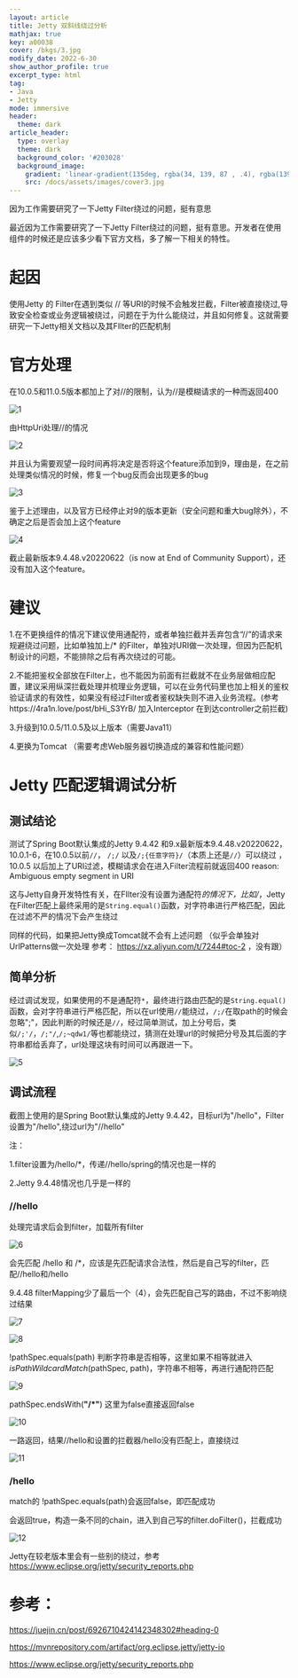 ```yaml
---
layout: article
title: Jetty 双斜线绕过分析
mathjax: true
key: a00038
cover: /bkgs/3.jpg
modify_date: 2022-6-30
show_author_profile: true
excerpt_type: html
tag: 
- Java
- Jetty
mode: immersive
header:
  theme: dark
article_header:
  type: overlay
  theme: dark
  background_color: '#203028'
  background_image:
    gradient: 'linear-gradient(135deg, rgba(34, 139, 87 , .4), rgba(139, 34, 139, .4))'
    src: /docs/assets/images/cover3.jpg
---
```


因为工作需要研究了一下Jetty Filter绕过的问题，挺有意思

最近因为工作需要研究了一下Jetty Filter绕过的问题，挺有意思。开发者在使用组件的时候还是应该多少看下官方文档，多了解一下相关的特性。

<!--more-->

# 起因

使用Jetty 的 Filter在遇到类似 // 等URI的时候不会触发拦截，Filter被直接绕过,导致安全检查或业务逻辑被绕过，问题在于为什么能绕过，并且如何修复。这就需要研究一下Jetty相关文档以及其FIlter的匹配机制

# 官方处理

在10.0.5和11.0.5版本都加上了对//的限制，认为//是模糊请求的一种而返回400

![1](/pics/jetty/1.jpg)

由HttpUri处理//的情况

 ![2](/pics/jetty/2.jpg)

并且认为需要观望一段时间再将决定是否将这个feature添加到9，理由是，在之前处理类似情况的时候，修复一个bug反而会出现更多的bug

 ![3](/pics/jetty/3.jpg)

鉴于上述理由，以及官方已经停止对9的版本更新（安全问题和重大bug除外），不确定之后是否会加上这个feature

 ![4](/pics/jetty/4.jpg)

截止最新版本9.4.48.v20220622（is now at End of Community Support），还没有加入这个feature。

# 建议

1.在不更换组件的情况下建议使用通配符，或者单独拦截并丢弃包含“//”的请求来规避绕过问题，比如单独加上/*   的Filter，单独对URI做一次处理，但因为匹配机制设计的问题，不能排除之后有再次绕过的可能。

2.不能把鉴权全部放在Filter上，也不能因为前面有拦截就不在业务层做相应配置，建议采用纵深拦截处理并梳理业务逻辑，可以在业务代码里也加上相关的鉴权验证请求的有效性，如果没有经过Filter或者鉴权缺失则不进入业务流程。(参考https://4ra1n.love/post/bHi_S3YrB/ 加入Interceptor 在到达controller之前拦截)

3.升级到10.0.5/11.0.5及以上版本（需要Java11）

4.更换为Tomcat     （需要考虑Web服务器切换造成的兼容和性能问题）

# Jetty 匹配逻辑调试分析

## 测试结论

测试了Spring Boot默认集成的Jetty 9.4.42 和9.x最新版本9.4.48.v20220622，10.0.1-6，在10.0.5以前`//`， `/;/` 以及`/;{任意字符}/`（本质上还是`//`）可以绕过 ，10.0.5 以后加上了URI过滤，模糊请求会在进入Filter流程前就返回400 reason: Ambiguous empty segment in URI

这与Jetty自身开发特性有关，在FIlter没有设置为通配符*的情况下，比如/*，Jetty在Filter匹配上最终采用的是`String.equal()`函数，对字符串进行严格匹配，因此在过滤不严的情况下会产生绕过

同样的代码，如果把Jetty换成Tomcat就不会有上述问题 （似乎会单独对UrlPatterns做一次处理 参考： https://xz.aliyun.com/t/7244#toc-2 ，没有跟）

## 简单分析

经过调试发现，如果使用的不是通配符`*`，最终进行路由匹配的是`String.equal()`函数，会对字符串进行严格匹配，所以在url使用`//`能绕过，`/;/`在取path的时候会忽略";"，因此判断的时候还是`//`，经过简单测试，加上分号后，类似`/;'/`，`/;"/`,`/;~qdw1/`等也都能绕过，猜测在处理url的时候把分号及其后面的字符串都给丢弃了，url处理这块有时间可以再跟进一下。

![5](/pics/jetty/5.jpg)

## 调试流程

截图上使用的是Spring Boot默认集成的Jetty 9.4.42，目标url为"/hello"，Filter设置为"/hello",绕过url为"//hello"

注：

1.filter设置为/hello/*，传递//hello/spring的情况也是一样的

2.Jetty 9.4.48情况也几乎是一样的

### **//hello**

处理完请求后会到filter，加载所有filter

![6](/pics/jetty/6.jpg)

会先匹配 /hello 和 /*，应该是先匹配请求合法性，然后是自己写的filter，匹配//hello和/hello

9.4.48 filterMapping少了最后一个（4），会先匹配自己写的路由，不过不影响绕过结果

 ![7](/pics/jetty/7.jpg)

 

![8](/pics/jetty/8.jpg)

!pathSpec.equals(path) 判断字符串是否相等，这里如果不相等就进入*isPathWildcardMatch*(pathSpec, path)，字符串不相等，再进行通配符匹配

 ![9](/pics/jetty/9.jpg)

pathSpec.endsWith(**"/\*"**) 这里为false直接返回false

 ![10](/pics/jetty/10.jpg)

一路返回，结果//hello和设置的拦截器/hello没有匹配上，直接绕过

 ![11](/pics/jetty/11.jpg)

### /hello

match的 !pathSpec.equals(path)会返回false，即匹配成功

会返回true，构造一条不同的chain，进入到自己写的filter.doFilter()，拦截成功

 ![12](/pics/jetty/12.jpg)

Jetty在较老版本里会有一些别的绕过，参考 https://www.eclipse.org/jetty/security_reports.php

# 参考：

https://juejin.cn/post/6926710424142348302#heading-0

https://mvnrepository.com/artifact/org.eclipse.jetty/jetty-io

https://www.eclipse.org/jetty/security_reports.php





